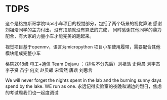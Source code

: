 # TDPS
这个是格拉斯哥学院tdps小车项目的视觉部分，包括了两个场景的视觉算法
感谢刘祖浩同学的主力付出，没有顶顶就没有算法的完成，
同时感谢其他同学的鼎力配合，有大家的力量小车才能完美的跑起来。

视觉项目基于openmv，语言为micropython
项目小车使用履带，需要配合其他模块组成完整小车

格院2018级 电工+通信
Team Dejavu ：（排名不分先后）刘祖浩 史舜晨 刘宇杰 李子贤 苗宇 何奕 赵贝頔 宋雷然 唐瑶 刘思言

We will never forget the nights spent in the lab and the burning sunny days spend by the lake.
WE run as one.
永远记得实验室的夜晚和湖边的烈日，焦虑的考试周我们也一起度调试

